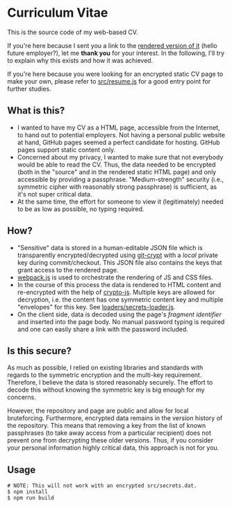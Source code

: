 # Curriculum Vitae

This is the source code of my web-based CV.

If you're here because I sent you a link to the [rendered version of it](https://maltoe.github.com/resume/dist/resume.html) (hello future employer?), let me **thank you** for your interest. In the following, I'll try to explain why this exists and how it was achieved.

If you're here because you were looking for an encrypted static CV page to make your own, please refer to [src/resume.js](src/resume.js) for a good entry point for further studies.

## What is this?

 * I wanted to have my CV as a HTML page, accessible from the Internet, to hand out to potential employers. Not having a personal public website at hand, GitHub pages seemed a perfect candidate for hosting. GitHub pages support static content only.
 * Concerned about my privacy, I wanted to make sure that not everybody would be able to read the CV. Thus, the data needed to be encrypted (both in the "source" and in the rendered static HTML page) and only accessible by providing a passphrase. "Medium-strength" security (i.e., symmetric cipher with reasonably strong passphrase) is sufficient, as it's not super critical data.
 * At the same time, the effort for someone to view it (legitimately) needed to be as low as possible, no typing required.

## How?

 * "Sensitive" data is stored in a human-editable JSON file which is transparently encrypted/decrypted using [git-crypt](https://github.com/AGWA/git-crypt) with a *local* private key during commit/checkout. This JSON file also contains the keys that grant access to the rendered page.
 * [webpack.js](https://webpack.js.org/) is used to orchestrate the rendering of JS and CSS files.
 * In the course of this process the data is rendered to HTML content and re-encrypted with the help of [crypto-js](https://code.google.com/archive/p/crypto-js/). Multiple keys are allowed for decryption, i.e. the content has one symmetric content key and multiple "envelopes" for this key. See [loaders/secrets-loader.js](loaders/secrets-loader.js).
 * On the client side, data is decoded using the page's *fragment identifier* and inserted into the page body. No manual password typing is required and one can easily share a link with the password included.

## Is this secure?

As much as possible, I relied on existing libraries and standards with regards to the symmetric encryption and the multi-key requirement. Therefore, I believe the data is stored reasonably securely. The effort to decode this without knowing the symmetric key is big enough for my concerns.

However, the repository and page are public and allow for local bruteforcing. Furthermore, encrypted data remains in the version history of the repository. This means that removing a key from the list of known passphrases (to take away access from a particular recipient) does not prevent one from decrypting these older versions. Thus, if you consider your personal information highly critical data, this approach is not for you.

## Usage

```
# NOTE: This will not work with an encrypted src/secrets.dat.
$ npm install
$ npm run build
```
